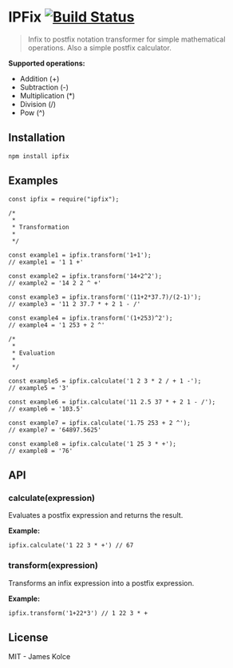 # IPFix [![Build Status](https://travis-ci.org/jameskolce/ipfix.svg?branch=master)](https://travis-ci.org/jameskolce/ipfix)

> Infix to postfix notation transformer for simple mathematical operations.
> Also a simple postfix calculator.

**Supported operations:**

- Addition (+)
- Subtraction (-)
- Multiplication (*)
- Division (/)
- Pow (^)

## Installation

```
npm install ipfix
```

## Examples

```JS
const ipfix = require("ipfix");

/*
 *
 * Transformation
 *
 */

const example1 = ipfix.transform('1+1');
// example1 = '1 1 +'

const example2 = ipfix.transform('14+2^2');
// example2 = '14 2 2 ^ +'

const example3 = ipfix.transform('(11+2*37.7)/(2-1)');
// example3 = '11 2 37.7 * + 2 1 - /'

const example4 = ipfix.transform('(1+253)^2');
// example4 = '1 253 + 2 ^'

/*
 *
 * Evaluation
 *
 */

const example5 = ipfix.calculate('1 2 3 * 2 / + 1 -');
// example5 = '3'

const example6 = ipfix.calculate('11 2.5 37 * + 2 1 - /');
// example6 = '103.5'

const example7 = ipfix.calculate('1.75 253 + 2 ^');
// example7 = '64897.5625'

const example8 = ipfix.calculate('1 25 3 * +');
// example8 = '76'

```

## API

### calculate(expression)

Evaluates a postfix expression and returns the result.

**Example:**

```JS
ipfix.calculate('1 22 3 * +') // 67
```

### transform(expression)

Transforms an infix expression into a postfix expression.

**Example:**

```JS
ipfix.transform('1+22*3') // 1 22 3 * +
```

## License

MIT - James Kolce